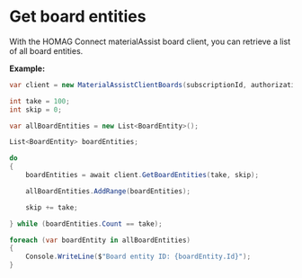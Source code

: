 # Get board entities
With the HOMAG Connect materialAssist board client, you can retrieve a list of all board entities.

<strong>Example:</strong>

```csharp
var client = new MaterialAssistClientBoards(subscriptionId, authorizationKey);

int take = 100;
int skip = 0;

var allBoardEntities = new List<BoardEntity>();

List<BoardEntity> boardEntities;

do
{
    boardEntities = await client.GetBoardEntities(take, skip);

    allBoardEntities.AddRange(boardEntities);

    skip += take;

} while (boardEntities.Count == take);

foreach (var boardEntity in allBoardEntities)
{
    Console.WriteLine($"Board entity ID: {boardEntity.Id}");
}
```
